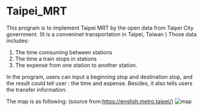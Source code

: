 # Taipei_MRT
This program is to implement Taipei MRT by the open data from Taipei City government. (It is a conveninet transportation in Taipei, Taiwan )
Those data includes:
1. The time comsuming between stations
2. The time a train stops in stations
3. The expense from one station to another station.

In the program, users can input a beginning stop and destination stop, and the result could tell user : the time and expense.
Besides, it also tells users the transfer information.

The map is as following: (source from:https://english.metro.taipei/)
![map](https://user-images.githubusercontent.com/24763190/126903414-e9ebc4fb-a483-46c9-9156-8387d724b018.png)


